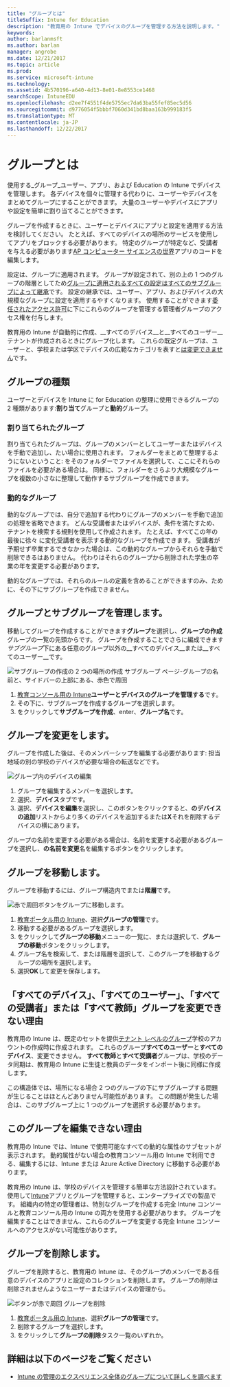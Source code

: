 ```yaml
---
title: "グループとは"
titleSuffix: Intune for Education
description: "教育用の Intune でデバイスのグループを管理する方法を説明します。"
keywords: 
author: barlanmsft
ms.author: barlan
manager: angrobe
ms.date: 12/21/2017
ms.topic: article
ms.prod: 
ms.service: microsoft-intune
ms.technology: 
ms.assetid: 4b570196-a640-4d13-8e01-8e8553ce1468
searchScope: IntuneEDU
ms.openlocfilehash: d2ee7f4551f4de5755ec7da63ba55fef85ec5d56
ms.sourcegitcommit: d9776054f5bbbf7060d341bd8baa163b999183f5
ms.translationtype: MT
ms.contentlocale: ja-JP
ms.lasthandoff: 12/22/2017
---
```

# <a name="what-are-groups"></a>グループとは

使用する_グループ_ユーザー、アプリ、および Education の Intune でデバイスを管理します。 各デバイスを個々に管理する代わりに、ユーザーやデバイスをまとめてグループにすることができます。 大量のユーザーやデバイスにアプリや設定を簡単に割り当てることができます。

グループを作成するときに、ユーザーとデバイスにアプリと設定を適用する方法を検討してください。 たとえば、すべてのデバイスの場所のサービスを使用してアプリをブロックする必要があります。 特定のグループが特定など、受講者を与える必要があります[AP コンピューター サイエンスの世界](https://www.tealsk12.org)アプリのコードを編集します。

設定は、グループに適用されます。 グループが設定されて、別の上の 1 つのグループの階層としてため[グループに適用されるすべての設定はすべてのサブグループによって継承](settings-inheritance.md)です。 設定の継承では、ユーザー、アプリ、およびデバイスの大規模なグループに設定を適用するやすくなります。 使用することができます[委任されたアクセス許可](group-admin-delegate.md#how-do-i-assign-admin-groups)に下にこれらのグループを管理する管理者グループのアクセス権を付与します。 

教育用の Intune が自動的に作成、__すべてのデバイス__と__すべてのユーザー__テナントが作成されるときにグループ化します。 これらの既定グループは、ユーザーと、学校または学区でデバイスの広範なカテゴリを表すと[は変更できません](what-are-groups.md#why-cant-i-change-the-all-devices-all-users-all-students-or-all-teachers-groups)です。

## <a name="group-types"></a>グループの種類

ユーザーとデバイスを Intune に for Education の整理に使用できるグループの 2 種類があります:**割り当て**グループと**動的**グループ。

### <a name="assigned-groups"></a>割り当てられたグループ

割り当てられたグループは、グループのメンバーとしてユーザーまたはデバイスを手動で追加し、たい場合に使用されます。 フォルダーをまとめて整理するようにないということ: をそのフォルダーでファイルを選択して、ここにそれらのファイルを必要がある場合は。 同様に、フォルダーをさらより大規模なグループを複数の小さなに整理して動作するサブグループを作成できます。

### <a name="dynamic-groups"></a>動的なグループ

動的なグループでは、自分で追加する代わりにグループのメンバーを手動で追加の処理を省略できます。 どんな受講者またはデバイスが、条件を満たすため、テナントを検索する規則を使用して作成されます。 たとえば、すべてこの年の最後に徐々 に変化受講者を表示する動的なグループを作成できます。 受講者が予期せず卒業するできなかった場合は、この動的なグループからそれらを手動で削除できるはありません。 代わりはそれらのグループから削除された学生の卒業の年を変更する必要があります。

動的なグループでは、それらのルールの定義を含めることができますのみ、ために、その下にサブグループを作成できません。

## <a name="managing-groups-and-subgroups"></a>グループとサブグループを管理します。

移動してグループを作成することができます**グループ**を選択し、**グループの作成**グループの一覧の先頭からです。 グループを作成することでさらに編成できます*サブグループ*下にある任意のグループ以外の__すべてのデバイス__または__すべてのユーザー__です。

  ![サブグループの作成の 2 つの場所の作成 サブグループ ページ-グループの名前と、サイドバーの上部にある、赤色で周回](./media/groups-007-create-subgroup.png)

1. [教育コンソール用の Intune](https://intuneeducation.portal.azure.com)**ユーザーとデバイスのグループを管理する**です。
2. その下に、サブグループを作成するグループを選択します。
3. をクリックして**サブグループを作成**、enter、**グループ名**です。

## <a name="making-changes-to-groups"></a>グループを変更をします。

グループを作成した後は、そのメンバーシップを編集する必要があります: 担当地域の別の学校のデバイスが必要な場合の転送などです。

  ![グループ内のデバイスの編集](./media/groups-008-edit-group-membership.png)

1. グループを編集するメンバーを選択します。
2. 選択、**デバイス**タブです。
3. 選択、**デバイスを編集**を選択し、このボタンをクリックすると、**のデバイスの追加**リストからより多くのデバイスを追加するまたは**X**それを削除するデバイスの横にあります。

グループの名前を変更する必要がある場合は、名前を変更する必要があるグループを選択し、**の名前を変更**名を編集するボタンをクリックします。

## <a name="move-a-group"></a>グループを移動します。

グループを移動するには、グループ構造内でまたは**階層**です。

  ![赤で周回ボタンをグループに移動します。](./media/groups-010-move-groups.png)

1.  [教育ポータル用の Intune](https://intuneeducation.portal.azure.com)、選択**グループの管理**です。
2. 移動する必要があるグループを選択します。
3.  をクリックして**グループの移動**メニューの一覧に、または選択して、**グループの移動**ボタンをクリックします。
4.  グループ名を検索して、または階層を選択して、このグループを移動するグループの場所を選択します。
5.  選択**OK**して変更を保存します。

## <a name="why-cant-i-change-the-all-devices-all-users-all-students-or-all-teachers-groups"></a>「すべてのデバイス」、「すべてのユーザー」、「すべての受講者」または「すべて教師」グループを変更できない理由

教育用の Intune は、既定のセットを提供[テナント レベルのグループ](what-are-tenants.md)学校のアカウントの作成時に作成されます。 これらのグループ**すべてのユーザー**と**すべてのデバイス**、変更できません。 **すべて教師**と**すべて受講者**グループは、学校のデータ同期は、教育用の Intune に生徒と教員のデータをインポート後に同様に作成します。

この構造体では、場所になる場合 2 つのグループの下にサブグループする問題が生じることはほとんどありません可能性があります。 この問題が発生した場合は、このサブグループ上に 1 つのグループを選択する必要があります。

  <!--![Subgroup under multiple groups error message appears](./media/groups-012-subgroup-is-under-two-groups-warning.png)-->

## <a name="why-cant-i-edit-this-group"></a>このグループを編集できない理由

教育用の Intune では、Intune で使用可能なすべての動的な属性のサブセットが表示されます。 動的属性がない場合の教育コンソール用の Intune で利用できる、編集するには、Intune または Azure Active Directory に移動する必要があります。

教育用の Intune は、学校のデバイスを管理する簡単な方法設計されています。 使用して[Intune](https://docs.microsoft.com/intune/what-is-intune)アプリとグループを管理すると、エンタープライズでの製品です。 組織内の特定の管理者は、特別なグループを作成する完全 Intune コンソールと教育コンソール用の Intune の両方を使用する必要があります。 グループを編集することはできません、これらのグループを変更する完全 Intune コンソールへのアクセスがない可能性があります。

## <a name="delete-a-group"></a>グループを削除します。

グループを削除すると、教育用の Intune は、そのグループのメンバーである任意のデバイスのアプリと設定のコレクションを削除します。 グループの削除は削除されませんようなユーザーまたはデバイスの管理から。

  ![ボタンが赤で周回 グループを削除](./media/groups-011-delete-groups.png)

1.  [教育ポータル用の Intune](https://intuneeducation.portal.azure.com)、選択**グループの管理**です。
2. 削除するグループを選択します。
3.  をクリックして**グループの削除**タスク一覧のいずれか。

## <a name="find-out-more"></a>詳細は以下のページをご覧ください

- [Intune の管理のエクスペリエンス全体のグループについて詳しくを調べます](https://docs.microsoft.com/intune/deploy-use/use-groups-to-manage-users-and-devices-with-microsoft-intune)
